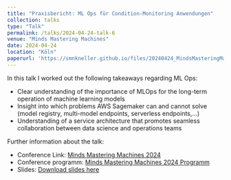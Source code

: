 ```yaml
---
title: "Praxisbericht: ML Ops für Condition-Monitoring Anwendungen"
collection: talks
type: "Talk"
permalink: /talks/2024-04-24-talk-6
venue: "Minds Mastering Machines"
date: 2024-04-24
location: "Köln"
paperurl: 'https://smnkneller.github.io/files/20240424_MindsMasteringMachines_vortrag.pdf'
---
```


In this talk I worked out the following takeaways regarding ML Ops:
- Clear understanding of the importance of MLOps for the long-term operation of machine learning models
- Insight into which problems AWS Sagemaker can and cannot solve (model registry, multi-model endpoints, serverless endpoints,...)
- Understanding of a service architecture that promotes seamless collaboration between data science and operations teams

Further information about the talk:
- Conference Link: [Minds Mastering Machines 2024](https://www.m3-konferenz.de/konferenz.php)
- Conference programm: [Minds Mastering Machines 2024 Programm](https://smnkneller.github.io/files/20240424_MindsMasteringMachines_programm.pdf)
- Slides: [Download slides here](https://smnkneller.github.io/files/20240424_MindsMasteringMachines_vortrag.pdf)